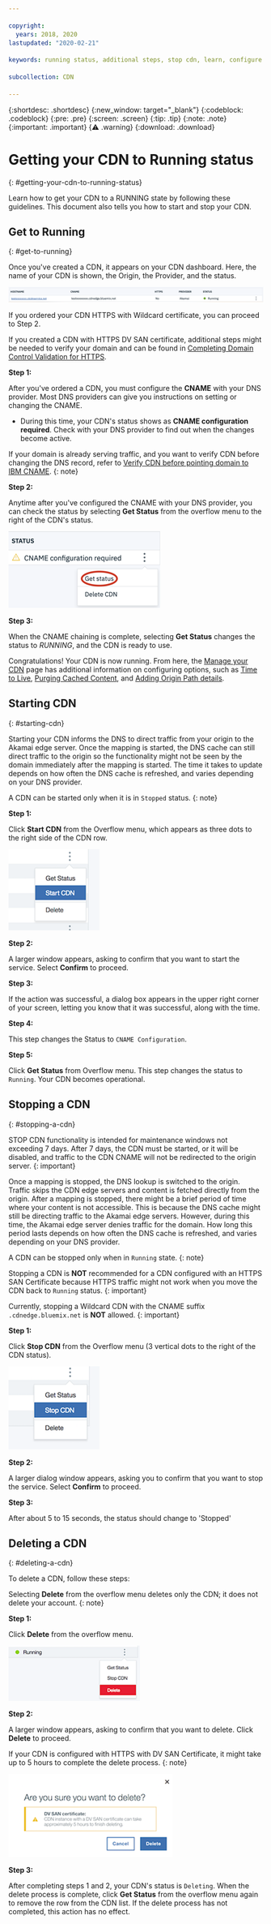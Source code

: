```yaml
---

copyright:
  years: 2018, 2020
lastupdated: "2020-02-21"

keywords: running status, additional steps, stop cdn, learn, configure cname, delete cdn, start cdn

subcollection: CDN

---
```


{:shortdesc: .shortdesc}
{:new_window: target="_blank"}
{:codeblock: .codeblock}
{:pre: .pre}
{:screen: .screen}
{:tip: .tip}
{:note: .note}
{:important: .important}
{:warning: .warning}
{:download: .download}

# Getting your CDN to Running status
{: #getting-your-cdn-to-running-status}

Learn how to get your CDN to a RUNNING state by following these guidelines. This document also tells you how to start and stop your CDN.

## Get to Running
{: #get-to-running}

Once you've created a CDN, it appears on your CDN dashboard. Here, the name of your CDN is shown, the Origin, the Provider, and the status.  

 ![Mapping list screen capture](images/mapping-list.png)

If you ordered your CDN HTTPS with Wildcard certificate, you can proceed to Step 2.

If you created a CDN with HTTPS DV SAN certificate, additional steps might be needed to verify your domain and can be found in [Completing Domain Control Validation for HTTPS](/docs/CDN?topic=CDN-completing-domain-control-validation-for-https-with-dv-san).

**Step 1:**

After you've ordered a CDN, you must configure the **CNAME** with your DNS provider. Most DNS providers can give you instructions on setting or changing the CNAME.

   * During this time, your CDN's status shows as **CNAME configuration required**. Check with your DNS provider to find out when the changes become active.

If your domain is already serving traffic, and you want to verify CDN before changing the DNS record, refer to [Verify CDN before pointing domain to IBM CNAME](/docs/CDN?topic=CDN-verify-cdn-before-pointing-domain-to-ibm-cname).
{: note}

**Step 2:**

Anytime after you've configured the CNAME with your DNS provider, you can check the status by selecting **Get Status** from the overflow menu to the right of the CDN's status.

  ![CNAME getStatus](images/cname-getstatus.png)  

**Step 3:**

When the CNAME chaining is complete, selecting **Get Status** changes the status to *RUNNING*, and the CDN is ready to use.

Congratulations! Your CDN is now running. From here, the [Manage your CDN](/docs/CDN?topic=CDN-manage-your-cdn#manage-your-cdn) page has additional information on configuring options, such as [Time to Live](/docs/CDN?topic=CDN-manage-your-cdn#setting-content-caching-time-using-time-to-live), [Purging Cached Content](/docs/CDN?topic=CDN-manage-your-cdn#purging-cached-content), and [Adding Origin Path details](/docs/CDN?topic=CDN-manage-your-cdn#adding-origin-path-details).

## Starting CDN
{: #starting-cdn}

Starting your CDN informs the DNS to direct traffic from your origin to the Akamai edge server. Once the mapping is started, the DNS cache can still direct traffic to the origin so the functionality might not be seen by the domain immediately after the mapping is started. The time it takes to update depends on how often the DNS cache is refreshed, and varies depending on your DNS provider.

A CDN can be started only when it is in `Stopped` status.
{: note}

**Step 1:**

Click **Start CDN** from the Overflow menu, which appears as three dots to the right side of the CDN row.

  ![Overflow menu](images/start_cdn.png)

**Step 2:**

A larger window appears, asking to confirm that you want to start the service. Select **Confirm** to proceed.

**Step 3:**

If the action was successful, a dialog box appears in the upper right corner of your screen, letting you know that it was successful, along with the time.

**Step 4:**

This step changes the Status to `CNAME Configuration`.

**Step 5:**

Click **Get Status** from Overflow menu. This step changes the status to `Running`. Your CDN becomes operational.

## Stopping a CDN
{: #stopping-a-cdn}

STOP CDN functionality is intended for maintenance windows not exceeding 7 days. After 7 days, the CDN must be started, or it will be disabled, and traffic to the CDN CNAME will not be redirected to the origin server.
{: important}

Once a mapping is stopped, the DNS lookup is switched to the origin. Traffic skips the CDN edge servers and content is fetched directly from the origin. After a mapping is stopped, there might be a brief period of time where your content is not accessible. This is because the DNS cache might still be directing traffic to the Akamai edge servers. However, during this time, the Akamai edge server denies traffic for the domain. How long this period lasts depends on how often the DNS cache is refreshed, and varies depending on your DNS provider.

A CDN can be stopped only when in `Running` state.
{: note}

Stopping a CDN is **NOT** recommended for a CDN configured with an HTTPS SAN Certificate because HTTPS traffic might not work when you move the CDN back to `Running` status.
{: important}

Currently, stopping a Wildcard CDN with the CNAME suffix `.cdnedge.bluemix.net` is **NOT** allowed.
{: important}

**Step 1:**

Click **Stop CDN** from the Overflow menu (3 vertical dots to the right of the CDN status).

  ![Overflow menu](images/stop_cdn.png)

**Step 2:**

A larger dialog window appears, asking you to confirm that you want to stop the service. Select **Confirm** to proceed.

**Step 3:**

After about 5 to 15 seconds, the status should change to 'Stopped'

## Deleting a CDN
{: #deleting-a-cdn}

To delete a CDN, follow these steps:

Selecting **Delete** from the overflow menu deletes only the CDN; it does not delete your account.
{: note}

**Step 1:**

Click **Delete** from the overflow menu.

 ![Delete CDN Overflow menu](images/delete_cdn.png)

**Step 2:**

A larger window appears, asking to confirm that you want to delete. Click **Delete** to proceed.

If your CDN is configured with HTTPS with DV SAN Certificate, it might take up to 5 hours to complete the delete process.
{: note}

  ![Delete with Warning](images/delete-with-warning.png)

**Step 3:**

After completing steps 1 and 2, your CDN's status is `Deleting`. When the delete process is complete, click **Get Status** from the overflow menu again to remove the row from the CDN list. If the delete process has not completed, this action has no effect.
